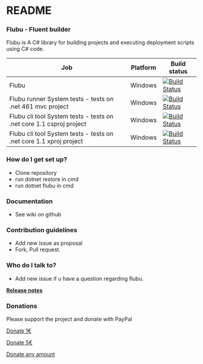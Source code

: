 # README #

### Flubu - Fluent builder ###

Flubu is A C# library for building projects and executing deployment scripts using C# code.

| Job              | Platform     | Build status                                                                                                                                                        | 
|-----------------------------|--------------|---------------------------------------------------------------------------------------------------------------------------------------------------------------------|
| Flubu | Windows| [![Build Status](http://lucidlynx.comtrade.com:8080/buildStatus/icon?job=FlubuCore)](http://lucidlynx.comtrade.com:8080/job/FlubuCore) | &nbsp;
| Flubu runner System tests - tests on .net 461 mvc project | Windows| [![Build Status](http://lucidlynx.comtrade.com:8080/buildStatus/icon?job=FlubuCore.Runner.SystemTests)](http://lucidlynx.comtrade.com:8080/job/FlubuCore.Runner.SystemTests) | &nbsp;
| Flubu cli tool System tests - tests on .net core 1.1 csproj project  | Windows| [![Build Status](http://lucidlynx.comtrade.com:8080/buildStatus/icon?job=FlubuCore_SystemTests_Net_Core_csproj)](http://lucidlynx.comtrade.com:8080/job/FlubuCore_SystemTests_Net_Core_csproj) | &nbsp;
| Flubu cli tool System tests - tests on .net core 1.1  xproj project  | Windows| [![Build Status](http://lucidlynx.comtrade.com:8080/buildStatus/icon?job=FlubuCore_SystemTests_.Net_Core_xproj)](http://lucidlynx.comtrade.com:8080/job/FlubuCore_SystemTests_.Net_Core_xproj) | &nbsp;

### How do I get set up? ###

* Clone repository
* run dotnet restore in cmd
* run dotnet flubu in cmd

### Documentation ###

* See wiki on github

### Contribution guidelines ###

* Add new issue as proposal
* Fork, Pull request.

### Who do I talk to? ###

* Add new issue if u have a question regarding flubu.

[**Release notes**](https://github.com/flubu-core/flubu.core/blob/master/FlubuCore.ProjectVersion.txt
)

### Donations ###
Please support the project and donate with PayPal

[Donate 1€](https://www.paypal.com/cgi-bin/webscr?cmd=_s-xclick&hosted_button_id=6AM64F76MHS6G)

[Donate 5€](https://www.paypal.com/cgi-bin/webscr?cmd=_s-xclick&hosted_button_id=HRGK5DWTALFDC)

[Donate any amount](https://www.paypal.com/cgi-bin/webscr?cmd=_s-xclick&hosted_button_id=EEPXW2GLAPPTL)
